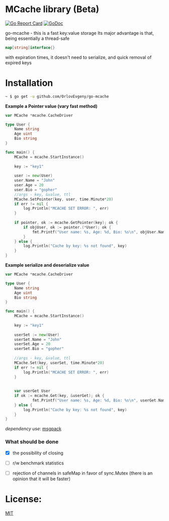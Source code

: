 # MCache library (Beta)

[![Go Report Card](https://goreportcard.com/badge/github.com/OrlovEvgeny/go-mcache)](https://goreportcard.com/report/github.com/OrlovEvgeny/go-mcache)
[![GoDoc](https://godoc.org/github.com/OrlovEvgeny/go-mcache?status.svg)](https://godoc.org/github.com/OrlovEvgeny/go-mcache)

go-mcache - this is a fast key:value storage
Its major advantage is that, being essentially a thread-safe 
```go 
map[string]interface{}
``` 
with expiration times, it doesn't need to serialize, and quick removal of expired keys

# Installation

```bash
~ $ go get -u github.com/OrlovEvgeny/go-mcache
```



**Example a Pointer value (vary fast method)**

```go
var MCache *mcache.CacheDriver

type User {
	Name string
	Age uint
	Bio string
}

func main() {
	MCache = mcache.StartInstance()
	
	key := "key1"
	
	user := new(User)
	user.Name = "John"
	user.Age = 20
	user.Bio = "gopher"
	//args - key, &value, ttl
	MCache.SetPointer(key, user, time.Minute*20)
	if err != nil {
		log.Println("MCACHE SET ERROR: ", err)
	}
	
	if pointer, ok := mcache.GetPointer(key); ok {
		if objUser, ok := pointer.(*User); ok {
			fmt.Printf("User name: %s, Age: %d, Bio: %s\n", objUser.Name, objUser.Age, objUser,Bio)
		}
	} else {
		log.Println("Cache by key: %s not found", key)
	}
}
```



**Example serialize and deserialize value**
```go
var MCache *mcache.CacheDriver

type User {
	Name string
	Age uint
	Bio string
}

func main() {
	MCache = mcache.StartInstance()
	
	key := "key1"
	
	userSet := new(User)
	userSet.Name = "John"
	userSet.Age = 20
	userSet.Bio = "gopher"
	
	//args - key, &value, ttl
	MCache.Set(key, userSet, time.Minute*20)
	if err != nil {
		log.Println("MCACHE SET ERROR: ", err)
	}
	
	
	var userGet User
	if ok := mcache.Get(key, &userGet); ok {
            fmt.Printf("User name: %s, Age: %d, Bio: %s\n", userGet.Name, userGet.Age, userGet,Bio)
    } else {
    	log.Println("Cache by key: %s not found", key)
    }
}
```


*dependency use*: [msgpack](https://github.com/vmihailenco/msgpack)


### What should be done

- [x] the possibility of closing
- [ ] r/w benchmark statistics
- [ ] rejection of channels in safeMap in favor of sync.Mutex (there is an opinion that it will be faster)



# License:

[MIT](LICENSE)
